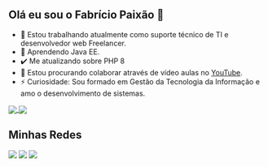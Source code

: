 ## Olá eu sou o Fabrício Paixão 👋

- 🔭 Estou trabalhando atualmente como suporte técnico de TI e desenvolvedor web Freelancer. 
- 🌱 Aprendendo Java EE.
- ✔️ Me atualizando sobre PHP 8
- 👯 Estou procurando colaborar através de vídeo aulas no <a href="https://youtube.com/fabriciopaixao">YouTube</a>.
- ⚡ Curiosidade: Sou formado em Gestão da Tecnologia da Informação e amo o desenvolvimento de sistemas.
<div>
  <a href="https://github.com/anuraghazra/github-readme-stats">
    <img align="center" src="https://github-readme-stats.vercel.app/api?username=ftptiago&show_icons=true&include_all_commits=true&theme=onedark" />
    <img align="center" src="https://github-readme-stats.vercel.app/api/top-langs/?username=ftptiago&layout=compact&langs_count=8&theme=onedark" />
  </a>
</div>

## Minhas Redes

<div>
  <a href="https://br.linkedin.com/in/fabriciopaixao" alt="Linkedin - Fabrício Paixão"><img src="https://img.shields.io/badge/LinkedIn-0077B5?style=for-the-badge&logo=linkedin&logoColor=white"></a>
  <a href="https://youtube.com/fabriciopaixao" alt="Canal YouTube - Fabrício Paixão"><img src="https://img.shields.io/badge/YouTube-FF0000?style=for-the-badge&logo=youtube&logoColor=white"/></a>
  <a href="https://discord.gg/sBYhV8T4" alt="Discord - Fabrício Paixão HD"><img src="https://img.shields.io/badge/Discord-7289DA?style=for-the-badge&logo=discord&logoColor=white"/></a>
</div>
